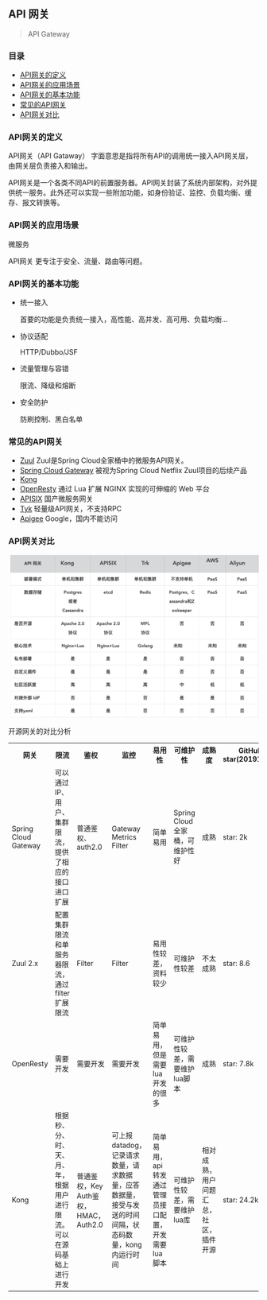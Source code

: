 ## API 网关

> API Gateway 

### 目录
* [API网关的定义](#API网关的定义)
* [API网关的应用场景](#API网关的应用场景)
* [API网关的基本功能](#API网关的基本功能)
* [常见的API网关](#常见的API网关)
* [API网关对比](#API网关对比)

### API网关的定义
API网关（API Gataway） 字面意思是指将所有API的调用统一接入API网关层，由网关层负责接入和输出。

API网关是一个各类不同API的前置服务器。API网关封装了系统内部架构，对外提供统一服务。此外还可以实现一些附加功能，如身份验证、监控、负载均衡、缓存、报文转换等。

### API网关的应用场景
微服务

API网关 更专注于安全、流量、路由等问题。

### API网关的基本功能
* 统一接入

    首要的功能是负责统一接入，高性能、高并发、高可用、负载均衡...

* 协议适配

    HTTP/Dubbo/JSF

* 流量管理与容错

    限流、降级和熔断

* 安全防护

    防刷控制、黑白名单

### 常见的API网关
* [Zuul](../Component/Zuul.md) Zuul是Spring Cloud全家桶中的微服务API网关。
* [Spring Cloud Gateway](../Component/Spring/Spring-Cloud/Spring-Cloud-Gateway.md) 被视为Spring Cloud Netflix Zuul项目的后续产品
* [Kong](../Component/Kong.md)
* [OpenResty](../Component/OpenResty.md) 通过 Lua 扩展 NGINX 实现的可伸缩的 Web 平台
* [APISIX](../Component/APISIX.md) 国产微服务网关
* [Tyk](../Component/Tyk.md) 轻量级API网关，不支持RPC
* [Apigee](../Component/Apigee.md) Google，国内不能访问

### API网关对比
![API网关对比](images/api-gateway.png)

开源网关的对比分析

<table>
  <tr><th>网关</th><th>限流</th><th>鉴权</th><th>监控</th><th>易用性</th><th>可维护性</th><th>成熟度</th><th>GitHub star(20191206)</th></tr>
  <tr><td>Spring Cloud Gateway</td><td>可以通过IP、用户、集群限流，提供了相应的接口进口扩展</td><td>普通鉴权、auth2.0</td><td>Gateway Metrics Filter</td><td>简单易用</td><td>Spring Cloud全家桶，可维护性好</td><td>成熟</td><td>star: 2k</td></tr>
  <tr><td>Zuul 2.x</td><td>配置集群限流和单服务器限流，通过filter扩展限流</td><td>Filter</td><td>Filter</td><td>易用性较差，资料较少</td><td>可维护性较差</td><td>不太成熟</td><td>star: 8.6</td></tr>
  <tr><td>OpenResty</td><td>需要开发</td><td>需要开发</td><td>需要开发</td><td>简单易用，但是需要lua开发的很多</td><td>可维护性较差，需要维护lua脚本</td><td>成熟</td><td>star: 7.8k</td></tr>
  <tr><td>Kong</td><td>根据秒、分、时、天、月、年，根据用户进行限流。可以在源码基础上进行开发</td><td>普通鉴权，Key Auth鉴权，HMAC，Auth2.0</td><td>可上报datadog，记录请求数量，请求数据量，应答数据量，接受与发送的时间间隔，状态码数量，kong内运行时间</td><td>简单易用，api转发通过管理员接口配置，开发需要lua脚本</td><td>可维护性较差，需要维护lua库</td><td>相对成熟，用户问题汇总，社区，插件开源</td><td>star: 24.2k</td></tr>
</table>